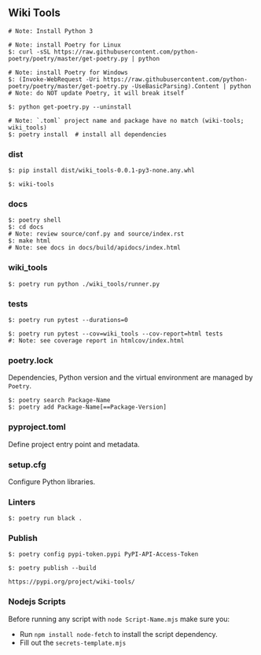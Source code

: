 ## Wiki Tools

```
# Note: Install Python 3

# Note: install Poetry for Linux
$: curl -sSL https://raw.githubusercontent.com/python-poetry/poetry/master/get-poetry.py | python

# Note: install Poetry for Windows
$: (Invoke-WebRequest -Uri https://raw.githubusercontent.com/python-poetry/poetry/master/get-poetry.py -UseBasicParsing).Content | python
# Note: do NOT update Poetry, it will break itself

$: python get-poetry.py --uninstall
```

```
# Note: `.toml` project name and package have no match (wiki-tools; wiki_tools)
$: poetry install  # install all dependencies
```

### dist

```
$: pip install dist/wiki_tools-0.0.1-py3-none.any.whl

$: wiki-tools
```

### docs

```
$: poetry shell
$: cd docs
# Note: review source/conf.py and source/index.rst
$: make html
# Note: see docs in docs/build/apidocs/index.html
```

### wiki_tools

```
$: poetry run python ./wiki_tools/runner.py
```

### tests

```
$: poetry run pytest --durations=0
```

```
$: poetry run pytest --cov=wiki_tools --cov-report=html tests
#: Note: see coverage report in htmlcov/index.html
```

### poetry.lock

Dependencies, Python version and the virtual environment are managed by `Poetry`.

```
$: poetry search Package-Name
$: poetry add Package-Name[==Package-Version]
```

### pyproject.toml

Define project entry point and metadata.

### setup.cfg

Configure Python libraries.

### Linters

```
$: poetry run black .
```

### Publish

```
$: poetry config pypi-token.pypi PyPI-API-Access-Token

$: poetry publish --build
```

```
https://pypi.org/project/wiki-tools/
```

### Nodejs Scripts

Before running any script with `node Script-Name.mjs` make sure you:
* Run `npm install node-fetch` to install the script dependency.
* Fill out the `secrets-template.mjs`